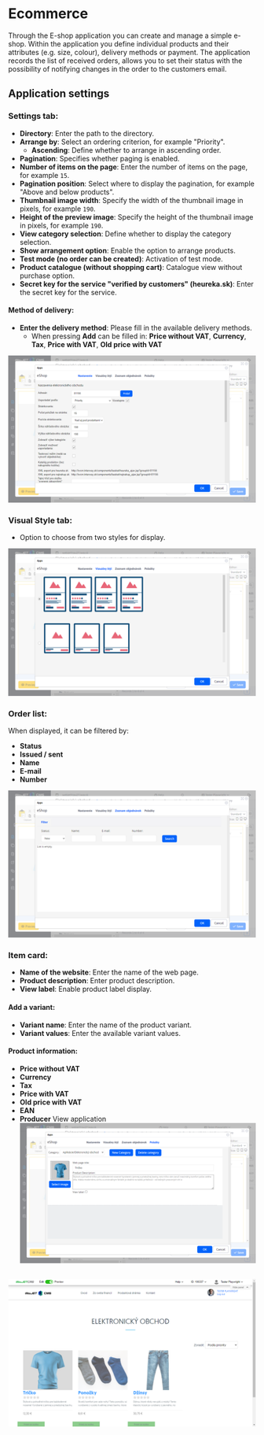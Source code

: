 # Ecommerce

Through the E-shop application you can create and manage a simple e-shop. Within the application you define individual products and their attributes (e.g. size, colour), delivery methods or payment. The application records the list of received orders, allows you to set their status with the possibility of notifying changes in the order to the customers email.

## Application settings

### Settings tab:
- **Directory**: Enter the path to the directory.
- **Arrange by**: Select an ordering criterion, for example "Priority".
  - **Ascending**: Define whether to arrange in ascending order.
- **Pagination**: Specifies whether paging is enabled.
- **Number of items on the page**: Enter the number of items on the page, for example `15`.
- **Pagination position**: Select where to display the pagination, for example "Above and below products".
- **Thumbnail image width**: Specify the width of the thumbnail image in pixels, for example `190`.
- **Height of the preview image**: Specify the height of the thumbnail image in pixels, for example `190`.
- **View category selection**: Define whether to display the category selection.
- **Show arrangement option**: Enable the option to arrange products.
- **Test mode (no order can be created)**: Activation of test mode.
- **Product catalogue (without shopping cart)**: Catalogue view without purchase option.
- **Secret key for the service "verified by customers" (heureka.sk)**: Enter the secret key for the service.

#### Method of delivery:
- **Enter the delivery method**: Please fill in the available delivery methods.
  - When pressing **Add** can be filled in: **Price without VAT**, **Currency**, **Tax**, **Price with VAT**, **Old price with VAT**

![](editor.png)

### Visual Style tab:
- Option to choose from two styles for display.

![](editor-style.png)

### Order list:

When displayed, it can be filtered by:
- **Status**
- **Issued / sent**
- **Name**
- **E-mail**
- **Number**

![](editor-list.png)

### Item card:
- **Name of the website**: Enter the name of the web page.
- **Product description**: Enter product description.
- **View label**: Enable product label display.

#### Add a variant:
- **Variant name**: Enter the name of the product variant.
- **Variant values**: Enter the available variant values.

#### Product information:
- **Price without VAT**
- **Currency**
- **Tax**
- **Price with VAT**
- **Old price with VAT**
- **EAN**
- **Producer** View application![](editor-items.png)

##

![](basket.png)
